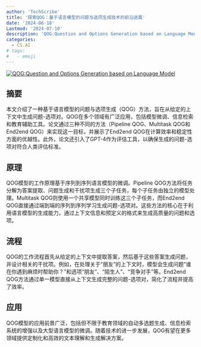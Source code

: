 ```yaml
---
author: 'TechScribe'
title: '探索QOG：基于语言模型的问题与选项生成技术的前沿进展'
date: '2024-06-18'
Lastmod: '2024-07-10'
description: 'QOG:Question and Options Generation based on Language Model'
categories:
  - CS.AI
# tags:
#   - emoji
---
```


[![QOG:Question and Options Generation based on Language Model](https://arxiv-research-1301205113.cos.ap-guangzhou.myqcloud.com/images/2406.12381v2.pdf_0.jpg)](https://arxiv.org/abs/2406.12381v2)

## 摘要

本文介绍了一种基于语言模型的问题与选项生成（QOG）方法，旨在从给定的上下文中生成问题-选项对。QOG在多个领域有广泛应用，包括模型微调、信息检索和教育辅助工具。论文通过三种不同的方法（Pipeline QOG、Multitask QOG和End2end QOG）来实现这一目标，并展示了End2end QOG在计算效率和稳定性方面的优越性。此外，论文还引入了GPT-4作为评估工具，以确保生成的问题-选项对符合人类评估标准。<!--more-->

## 原理

QOG模型的工作原理基于序列到序列语言模型的微调。Pipeline QOG方法将任务分解为答案提取、问题生成和干扰项生成三个子任务，每个子任务由独立的模型处理。Multitask QOG则使用一个共享模型同时训练这三个子任务，而End2end QOG直接通过端到端的序列到序列学习生成问题-选项对。这些方法的核心在于利用语言模型的生成能力，通过上下文信息和预定义的格式来生成高质量的问题和选项。

## 流程

QOG的工作流程首先从给定的上下文中提取答案，然后基于这些答案生成问题，并设计相关的干扰项。例如，在处理关于“朋友”的上下文时，模型会生成问题“谁在你遇到麻烦时帮助你？”和选项“朋友”、“陌生人”、“竞争对手”等。End2end QOG方法通过单一模型直接从上下文生成完整的问题-选项对，简化了流程并提高了效率。

## 应用

QOG模型的应用前景广泛，包括但不限于教育领域的自动多选题生成、信息检索系统的增强以及大型语言模型的微调。随着技术的进一步发展，QOG有望在更多领域提供定制化和高效的文本理解和生成解决方案。
